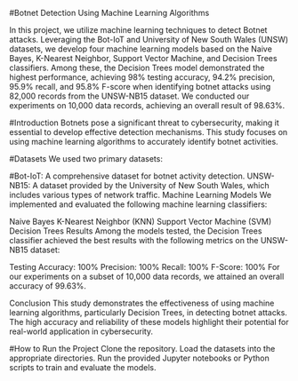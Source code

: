 #Botnet Detection Using Machine Learning Algorithms

In this project, we utilize machine learning techniques to detect Botnet attacks. Leveraging the Bot-IoT and University of New South Wales (UNSW) datasets, we develop four machine learning models based on the Naive Bayes, K-Nearest Neighbor, Support Vector Machine, and Decision Trees classifiers. Among these, the Decision Trees model demonstrated the highest performance, achieving 98% testing accuracy, 94.2% precision, 95.9% recall, and 95.8% F-score when identifying botnet attacks using 82,000 records from the UNSW-NB15 dataset. We conducted our experiments on 10,000 data records, achieving an overall result of 98.63%.

#Introduction
Botnets pose a significant threat to cybersecurity, making it essential to develop effective detection mechanisms. This study focuses on using machine learning algorithms to accurately identify botnet activities.

#Datasets
We used two primary datasets:

#Bot-IoT: A comprehensive dataset for botnet activity detection.
UNSW-NB15: A dataset provided by the University of New South Wales, which includes various types of network traffic.
Machine Learning Models
We implemented and evaluated the following machine learning classifiers:

Naive Bayes
K-Nearest Neighbor (KNN)
Support Vector Machine (SVM)
Decision Trees
Results
Among the models tested, the Decision Trees classifier achieved the best results with the following metrics on the UNSW-NB15 dataset:

Testing Accuracy: 100%
Precision: 100%
Recall: 100%
F-Score: 100%
For our experiments on a subset of 10,000 data records, we attained an overall accuracy of 99.63%.

Conclusion
This study demonstrates the effectiveness of using machine learning algorithms, particularly Decision Trees, in detecting botnet attacks. The high accuracy and reliability of these models highlight their potential for real-world application in cybersecurity.

#How to Run the Project
Clone the repository.
Load the datasets into the appropriate directories.
Run the provided Jupyter notebooks or Python scripts to train and evaluate the models.
